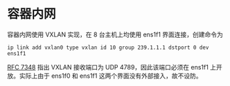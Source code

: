 # 容器内网

容器内网使用 VXLAN 实现，在 8 台主机上均使用 ens1f1 界面连接，创建命令为

```shell
ip link add vxlan0 type vxlan id 10 group 239.1.1.1 dstport 0 dev ens1f1
```

[RFC 7348](https://tools.ietf.org/html/rfc7348) 指出 VXLAN 接收端口为 UDP 4789，因此该端口必须在 ens1f1 上开放。实际上由于 ens1f0 和 ens1f1 这两个界面没有外部接入，故不设防。

